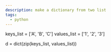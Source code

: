 ```yaml
---
description: make a dictionary from two list
tags:
  - python
---
```

keys_list = ['A', 'B', 'C']
values_list = ['1', '2', '3']

d = dict(zip(keys_list, values_list))

